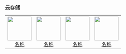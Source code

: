 ### 云存储

<table>
  <tr>
    <td style="text-align: center;">
      <a href="链接">
        <img src="png/云存储/图片.png" width="80">
        <br>
        <span>名称</span>
      </a>
    </td>
    <td style="text-align: center;">
      <a href="链接">
        <img src="png/云存储/图片.png" width="80">
        <br>
        <span>名称</span>
      </a>
    </td>
    <td style="text-align: center;">
      <a href="链接">
        <img src="png/云存储/图片.png" width="80">
        <br>
        <span>名称</span>
      </a>
    </td>
    <td style="text-align: center;">
      <a href="链接">
        <img src="png/云存储/图片.png" width="80">
        <br>
        <span>名称</span>
      </a>
    </td>
    </tr>
</table>